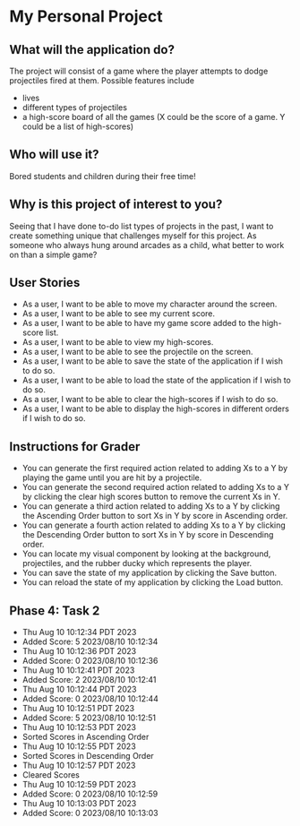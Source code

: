 # My Personal Project

## What will the application do?
The project will consist of a game where the player attempts to 
dodge projectiles fired at them. Possible features include 
- lives
- different types of projectiles
- a high-score board of all the games
(X could be the score of a game. Y could be a list of high-scores) 
## Who will use it?
Bored students and children during their free time!
## Why is this project of interest to you?
Seeing that I have done to-do list types of projects in the past, 
I want to create something unique that challenges myself for this project. 
As someone who always hung around arcades as a child, what better to work
on than a simple game?
## User Stories
- As a user, I want to be able to move my character around the screen.
- As a user, I want to be able to see my current score.
- As a user, I want to be able to have my game score added to the high-score list.
- As a user, I want to be able to view my high-scores.
- As a user, I want to be able to see the projectile on the screen.
- As a user, I want to be able to save the state of the application if I wish to do so.
- As a user, I want to be able to load the state of the application if I wish to do so.
- As a user, I want to be able to clear the high-scores if I wish to do so.
- As a user, I want to be able to display the high-scores in different orders
if I wish to do so.

## Instructions for Grader
- You can generate the first required action related to adding Xs to a Y by
playing the game until you are hit by a projectile.
- You can generate the second required action related to adding Xs to a Y by
clicking the clear high scores button to remove the current Xs in Y.
- You can generate a third action related to adding Xs to a Y by clicking the Ascending 
Order button to sort Xs in Y by score in Ascending order.
- You can generate a fourth action related to adding Xs to a Y by clicking the Descending
    Order button to sort Xs in Y by score in Descending order.
- You can locate my visual component by looking at the background, projectiles,
and the rubber ducky which represents the player.
- You can save the state of my application by clicking the Save button.
- You can reload the state of my application by clicking the Load button.

## Phase 4: Task 2
- Thu Aug 10 10:12:34 PDT 2023
- Added Score: 5 2023/08/10 10:12:34
- Thu Aug 10 10:12:36 PDT 2023
- Added Score: 0 2023/08/10 10:12:36
- Thu Aug 10 10:12:41 PDT 2023
- Added Score: 2 2023/08/10 10:12:41
- Thu Aug 10 10:12:44 PDT 2023
- Added Score: 0 2023/08/10 10:12:44
- Thu Aug 10 10:12:51 PDT 2023
- Added Score: 5 2023/08/10 10:12:51
- Thu Aug 10 10:12:53 PDT 2023
- Sorted Scores in Ascending Order
- Thu Aug 10 10:12:55 PDT 2023
- Sorted Scores in Descending Order
- Thu Aug 10 10:12:57 PDT 2023
- Cleared Scores
- Thu Aug 10 10:12:59 PDT 2023
- Added Score: 0 2023/08/10 10:12:59
- Thu Aug 10 10:13:03 PDT 2023
- Added Score: 0 2023/08/10 10:13:03